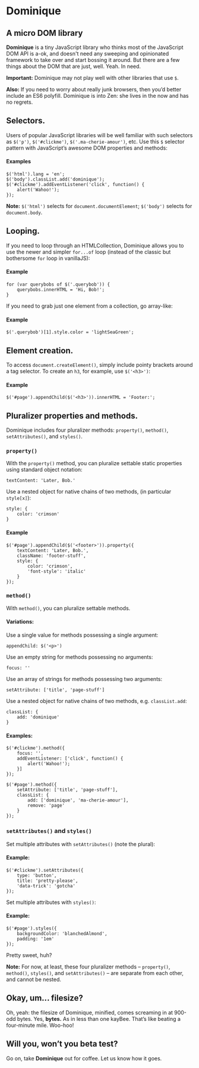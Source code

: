 # Dominique

## A micro DOM library
	
**Dominique** is a tiny JavaScript library who thinks most of the JavaScript DOM API is a-ok, and doesn't need any sweeping and opinionated framework to take over and start bossing it around. But there are a few things about the DOM that are just, well. Yeah. In need.

**Important:** Dominique may not play well with other libraries that use `$`.

**Also:** If you need to worry about really junk browsers, then you&rsquo;d better include an <span title="ECMAScript6">ES6</title> polyfill. Dominique is into Zen: she lives in the now and has no regrets.

## Selectors.

Users of popular JavaScript libraries will be well familiar with such selectors as `$('p')`, `$('#clickme')`, `$('.ma-cherie-amour')`, etc. Use this `$` selector pattern with JavaScript&rsquo;s awesome DOM properties and methods:

#### Examples

	$('html').lang = 'en';
	$('body').classList.add('dominique');
	$('#clickme').addEventListener('click', function() {
		alert('Wahoo!');
	});

**Note:** `$('html')` selects for `document.documentElement`; `$('body')` selects for `document.body`.

## Looping.

If you need to loop through an HTMLCollection, Dominique allows you to use the newer and simpler `for...of` loop (instead of the classic but bothersome `for` loop in vanillaJS):

#### Example

	for (var querybobs of $('.querybob')) {
		querybobs.innerHTML = 'Hi, Bob!';
	}

If you need to grab just one element from a collection, go array-like:

#### Example

	$('.querybob')[1].style.color = 'lightSeaGreen';

## Element creation.

To access `document.createElement()`, simply include pointy brackets around a tag selector. To create an `h3`, for example, use `$('<h3>')`:

#### Example

	$('#page').appendChild($('<h3>')).innerHTML = 'Footer:';

## Pluralizer properties and methods.

Dominique includes four pluralizer methods: `property()`, `method()`, `setAttributes()`, and `styles()`.

### `property()`

With the `property()` method, you can pluralize settable static properties using standard object notation:

	textContent: 'Later, Bob.'

Use a nested object for native chains of two methods, (in particular `style[x]`):

	style: {
		color: 'crimson'
	}

#### Example

	$('#page').appendChild($('<footer>')).property({
		textContent: 'Later, Bob.',
		className: 'footer-stuff',
		style: {
			color: 'crimson',
			'font-style': 'italic'
		}
	});

### `method()`

With `method()`, you can pluralize settable methods.

#### Variations:

Use a single value for methods possessing a single argument:

	appendChild: $('<p>')

Use an empty string for methods possessing no arguments:

	focus: ''

Use an array of strings for methods possessing two arguments:

	setAttribute: ['title', 'page-stuff']

Use a nested object for native chains of two methods, e.g. `classList.add`:

	classList: {
		add: 'dominique'
	}

#### Examples:
		
	$('#clickme').method({
		focus: '',
		addEventListener: ['click', function() {
			alert('Wahoo!');
		}]
	});

	$('#page').method({
		setAttribute: ['title', 'page-stuff'],
		classList: {
			add: ['dominique', 'ma-cherie-amour'],
			remove: 'page'
		}
	});

### `setAttributes()` and `styles()`

Set multiple attributes with `setAttributes()` (note the plural):

#### Example:
	
	$('#clickme').setAttributes({
		type: 'button',
		title: 'pretty-please',
		'data-trick': 'gotcha'
	});

Set multiple attributes with `styles()`:

#### Example:

	$('#page').styles({
		backgroundColor: 'blanchedAlmond',
		padding: '1em'
	});

Pretty sweet, huh?

**Note:** For now, at least, these four pluralizer methods &ndash; `property()`, `method()`, `styles()`, and `setAttributes()` &ndash; are separate from each other, and cannot be nested.

## Okay, um... filesize?

Oh, yeah: the filesize of Dominique, minified, comes screaming in at 900-odd bytes. Yes, **bytes.** As in less than one kayBee. That&rsquo;s like beating a four-minute mile. Woo-hoo!

## Will you, won&rsquo;t you beta test?

Go on, take **Dominique** out for coffee. Let us know how it goes.